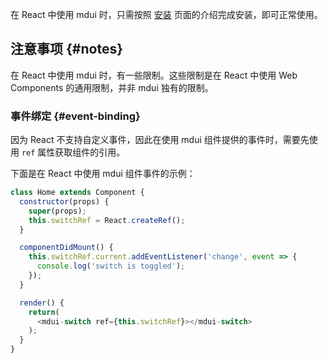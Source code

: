 在 React 中使用 mdui 时，只需按照 [安装](/docs/2/getting-started/installation#npm) 页面的介绍完成安装，即可正常使用。

## 注意事项 {#notes}

在 React 中使用 mdui 时，有一些限制。这些限制是在 React 中使用 Web Components 的通用限制，并非 mdui 独有的限制。

### 事件绑定 {#event-binding}

因为 React 不支持自定义事件，因此在使用 mdui 组件提供的事件时，需要先使用 `ref` 属性获取组件的引用。

下面是在 React 中使用 mdui 组件事件的示例：

```js
class Home extends Component {
  constructor(props) {
    super(props);
    this.switchRef = React.createRef();
  }

  componentDidMount() {
    this.switchRef.current.addEventListener('change', event => {
      console.log('switch is toggled');
    });
  }

  render() {
    return(
      <mdui-switch ref={this.switchRef}></mdui-switch>
    );
  }
}
```
